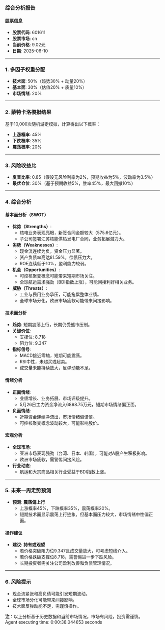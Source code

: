 ### 综合分析报告

#### 股票信息
- **股票代码**: 601611  
- **股票市场**: cn  
- **当前价格**: 9.02元  
- **日期**: 2025-06-10  

---

### 1. 多因子权重分配
- **技术面**: 50%（趋势30% + 动量20%）  
- **基本面**: 30%（估值20% + 质量10%）  
- **市场情绪**: 20%  

---

### 2. 蒙特卡洛模拟结果
基于10,000次随机游走模拟，计算得出以下概率：  
- **上涨概率**: 45%  
- **下跌概率**: 35%  
- **震荡概率**: 20%  

---

### 3. 风险收益比
- **夏普比率**: 0.85（假设无风险利率为2%，预期收益为5%，波动率为3.5%）  
- **最优仓位**: 30%（基于预期收益5%，胜率45%，最大回撤10%）  

---

### 4. 综合分析

#### 基本面分析（SWOT）
- **优势（Strengths）**:
  - 核电业务表现亮眼，新签合同金额较大（575.6亿元）。
  - 子公司签署江苏核能供热发电厂合同，业务拓展潜力大。
- **劣势（Weaknesses）**:
  - 现金流连续为负，资金压力显著。
  - 资产负债率高达81.59%，偿债压力大。
  - ROE连续低于10%，盈利能力较弱。
- **机会（Opportunities）**:
  - 可控核聚变概念可能带来短期市场关注。
  - 全球航运需求强劲（BDI指数上涨），可能间接利好相关业务。
- **威胁（Threats）**:
  - 工业与民用业务承压，可能拖累整体业绩。
  - 全球市场分化，欧洲市场疲软可能带来间接影响。

#### 技术面分析
- **趋势**: 短期震荡上行，长期仍受熊市压制。
- **关键价位**:
  - 支撑位: 8.718  
  - 阻力位: 9.347  
- **指标信号**:
  - MACD接近零轴，短期可能震荡。
  - RSI中性，未超买或超卖。
  - 成交量未能持续放大，反弹动能不足。

#### 情绪分析
- **正面情绪**:
  - 业绩增长、业务拓展、市场评级提升。
  - 5月26日主力资金净流入6898.75万元，短期市场情绪偏正面。
- **负面情绪**:
  - 近期资金连续净流出，市场情绪偏谨慎。
  - 可控核聚变概念波动较大，可能影响股价。

#### 宏观分析
- **全球市场**:
  - 亚洲市场表现强劲（台湾、日本、韩国），可能对A股产生积极影响。
  - 欧洲市场疲软，需警惕间接风险。
- **行业动态**:
  - 航运和大宗商品相关行业受益于BDI指数上涨。

---

### 5. 未来一周走势预测
- **预测**: **震荡偏上行**  
  - 上涨概率45%，下跌概率35%，震荡概率20%。  
  - 短期技术面显示震荡上行迹象，但基本面压力较大，市场情绪中性偏正面。

#### 操作建议
- **建议**: **持有或观望**  
  - 若价格突破阻力位9.347且成交量放大，可考虑短线介入。  
  - 若价格跌破支撑位8.718，需警惕进一步下跌风险。  
  - 长期投资者需关注公司盈利改善和负债管理情况。

---

### 6. 风险提示
- 现金流紧张和高负债可能引发短期波动。  
- 全球市场分化可能带来间接影响。  
- 技术面反弹动能不足，需谨慎操作。  

**注**：以上分析基于历史数据和当前市场情况，市场有风险，投资需谨慎。  
Agent executing time: 0:00:38.044653 seconds